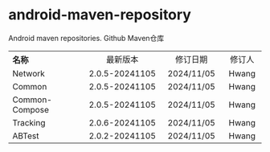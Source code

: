 # android-maven-repository
Android maven repositories. Github Maven仓库

<table style="text-align:center">
   <tr><th width="30%" style="text-align:left">名称</th><td width="30%">最新版本</td><td>修订日期</td><td>修订人</td></tr>
   <tr><td style="text-align:left">Network</td><td>2.0.5-20241105</td><td>2024/11/05</td><td>Hwang</td></tr>
   <tr><td style="text-align:left">Common</td><td>2.0.5-20241105</td><td>2024/11/05</td><td>Hwang</td></tr>
   <tr><td style="text-align:left">Common-Compose</td><td>2.0.5-20241105</td><td>2024/11/05</td><td>Hwang</td></tr>
   <tr><td style="text-align:left">Tracking</td><td>2.0.6-20241105</td><td>2024/11/05</td><td>Hwang</td></tr>
   <tr><td style="text-align:left">ABTest</td><td>2.0.2-20241105</td><td>2024/11/05</td><td>Hwang</td></tr>
</table>